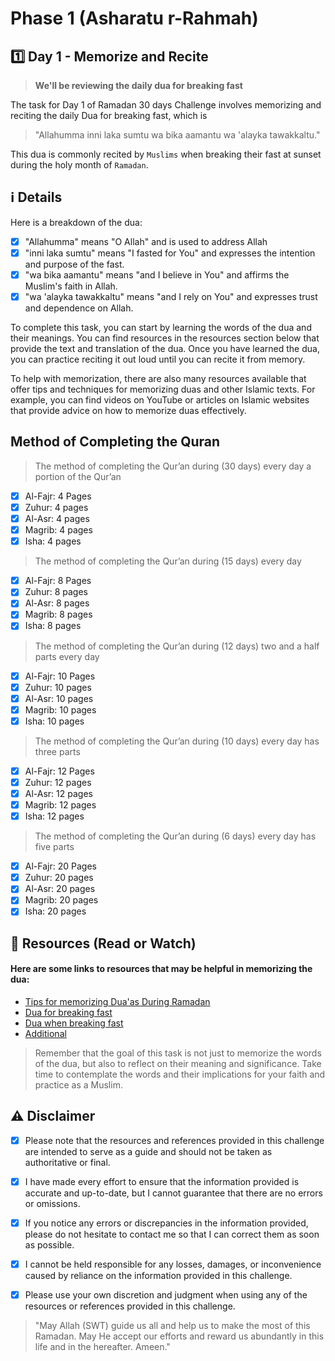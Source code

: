 # Phase 1 (Asharatu r-Rahmah)

## 1️⃣ Day 1 - Memorize and Recite

> **We'll be reviewing the daily dua for breaking fast**

The task for Day 1 of Ramadan 30 days Challenge involves memorizing and reciting the daily Dua for breaking fast, which is

> "Allahumma inni laka sumtu wa bika aamantu wa 'alayka tawakkaltu." 

This dua is commonly recited by `Muslims` when breaking their fast at sunset during the holy month of `Ramadan`.

## ℹ️ Details

Here is a breakdown of the dua:

- [x] "Allahumma" means "O Allah" and is used to address Allah
- [x] "inni laka sumtu" means "I fasted for You" and expresses the intention and purpose of the fast.
- [x] "wa bika aamantu" means "and I believe in You" and affirms the Muslim's faith in Allah.
- [x] "wa 'alayka tawakkaltu" means "and I rely on You" and expresses trust and dependence on Allah.

To complete this task, you can start by learning the words of the dua and their meanings.
You can find resources in the resources section below that provide the text and translation of the dua.
Once you have learned the dua, you can practice reciting it out loud until you can recite it from memory.

To help with memorization, there are also many resources available that offer tips and techniques for memorizing duas and other Islamic texts.
For example, you can find videos on YouTube or articles on Islamic websites that provide advice on how to memorize duas effectively.

## Method of Completing the Quran

> The method of completing the Qur’an during (30 days) every day a portion of the Qur’an

- [x] Al-Fajr: 4 Pages
- [x] Zuhur: 4 pages
- [x] Al-Asr: 4 pages
- [x] Magrib: 4 pages
- [x] Isha: 4 pages

> The method of completing the Qur’an during (15 days) every day 

- [x] Al-Fajr: 8 Pages
- [x] Zuhur: 8 pages
- [x] Al-Asr: 8 pages
- [x] Magrib: 8 pages
- [x] Isha: 8 pages

> The method of completing the Qur’an during (12 days) two and a half parts every day

- [x] Al-Fajr: 10 Pages
- [x] Zuhur: 10 pages
- [x] Al-Asr: 10 pages
- [x] Magrib: 10 pages
- [x] Isha: 10 pages

> The method of completing the Qur’an during (10 days) every day has three parts

- [x] Al-Fajr: 12 Pages
- [x] Zuhur: 12 pages
- [x] Al-Asr: 12 pages
- [x] Magrib: 12 pages
- [x] Isha: 12 pages

> The method of completing the Qur’an during (6 days) every day has five parts

- [x] Al-Fajr: 20 Pages
- [x] Zuhur: 20 pages
- [x] Al-Asr: 20 pages
- [x] Magrib: 20 pages
- [x] Isha: 20 pages

## 📒 Resources (Read or Watch) 
#### Here are some links to resources that may be helpful in memorizing the dua:

- [Tips for memorizing Dua'as During Ramadan](https://muslimgirl.com/10-tips-memorizing-duaas-surahs-ramadan/)
- [Dua for breaking fast](https://www.islamicfinder.org/duas/ramadan/opening-fast/)
- [Dua when breaking fast](https://www.youtube.com/watch?v=FGTu5h7Sq4Y)
- [Additional](https://www.youtube.com/watch?v=9soaDVLVt6I)

> Remember that the goal of this task is not just to memorize the words of the dua, but also to reflect on their meaning and significance.
> Take time to contemplate the words and their implications for your faith and practice as a Muslim.

## ⚠️ Disclaimer 

- [x] Please note that the resources and references provided in this challenge are intended to serve as a guide and should not be taken as authoritative or final. 

- [x] I have made every effort to ensure that the information provided is accurate and up-to-date, but I cannot guarantee that there are no errors or omissions.

- [x] If you notice any errors or discrepancies in the information provided, please do not hesitate to contact me so that I can correct them as soon as possible. 

- [x] I cannot be held responsible for any losses, damages, or inconvenience caused by reliance on the information provided in this challenge.

- [x] Please use your own discretion and judgment when using any of the resources or references provided in this challenge.

> "May Allah (SWT) guide us all and help us to make the most of this Ramadan.
> May He accept our efforts and reward us abundantly in this life and in the hereafter. Ameen."


